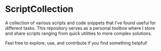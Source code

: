 # ScriptCollection

A collection of various scripts and code snippets that I've found useful for different tasks. This repository serves as a personal toolbox where I store and share scripts ranging from quick utilities to more complex solutions.

Feel free to explore, use, and contribute if you find something helpful!

